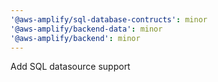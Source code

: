 ```yaml
---
'@aws-amplify/sql-database-contructs': minor
'@aws-amplify/backend-data': minor
'@aws-amplify/backend': minor
---
```


Add SQL datasource support
